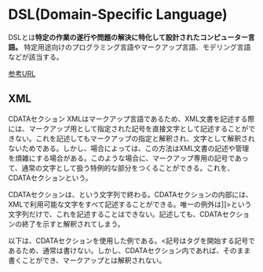 # DSL(Domain-Specific Language)

DSLとは**特定の作業の遂行や問題の解決に特化して設計されたコンピューター言語。**
特定用途向けのプログラミング言語やマークアップ言語、モデリング言語などが該当する。

[参考URL](https://e-words.jp/w/DSL.html)



## XML

CDATAセクション
XMLはマークアップ言語であるため、XML文書を記述する際には、マークアップ用として指定された記号を直接文字として記述することができない。これを記述してもマークアップの指定と解釈され、文字として解釈されないためである。しかし、場合によっては、この方法はXML文書の記述や管理を煩雑にする場合がある。このような場合に、マークアップ専用の記号であって、通常の文字として扱う特例的な部分をつくることができる。これを、CDATAセクションという。

CDATAセクションは、<![CDATA[という文字列で始まり、]]>という文字列で終わる。CDATAセクションの内部には、XMLで利用可能な文字をすべて記述することができる。唯一の例外は]]>という文字列だけで、これを記述することはできない。記述しても、CDATAセクションの終了を示すと解釈されてしまう。

以下は、CDATAセクションを使用した例である。<記号はタグを開始する記号であるため、通常は書けない。しかし、CDATAセクション内であれば、そのまま書くことができ、マークアップとは解釈されない。
